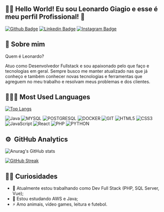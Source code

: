## 🖖🏻 Hello World! Eu sou Leonardo Giagio e esse é meu perfil Profissional! :crystal_ball:

[![Github Badge](https://img.shields.io/badge/GitHub-100000?style=for-the-badge&logo=github&logoColor=white&link=https://github.com/leonardogiagio)](https://github.com/leonardogiagio)
[![Linkedin Badge](https://img.shields.io/badge/LinkedIn-0077B5?style=for-the-badge&logo=linkedin&logoColor=white&Linkedin&logoColor=white&link=https://www.linkedin.com/in/leonardo-giagio/)](https://www.linkedin.com/in/leonardo-giagio/)
[![Instagram Badge](https://img.shields.io/badge/Instagram-E4405F?style=for-the-badge&logo=instagram&logoColor=white&link=https://www.instagram.com/leo_giagio)](https://www.instagram.com/leo_giagio)


## 📣 Sobre mim

Quem é Leonardo?

Atuo como Desenvolvedor Fullstack e sou apaixonado pelo que faço e tecnologias em geral. Sempre busco me manter atualizado nas que já conheço e também conhecer novas tecnologias e ferramentas que agreguem no meu trabalho e resolvam meus problemas e dos clientes.


## 👩🏻‍💻 Most Used Languages

[![Top Langs](https://github-readme-stats-git-masterrstaa-rickstaa.vercel.app/api/top-langs/?username=leonardogiagio&layout=compact&theme=radical)](https://github.com/leonardogiagio/github-readme-stats)

![Java](https://img.shields.io/badge/Java-ED8B00?style=for-the-badge&logo=openjdk&logoColor=white)
![MYSQL](https://img.shields.io/badge/MySQL-20232A?logo=mysql&logoColor=white&style=for-the-badge)
![POSTGRESQL](https://img.shields.io/badge/PostgreSQL-316192?logo=postgresql&logoColor=white&style=for-the-badge)
![DOCKER](https://img.shields.io/badge/Docker-2496ED?logo=docker&logoColor=white&style=for-the-badge)
![GIT](https://img.shields.io/badge/Git-E34F26?logo=git&logoColor=white&style=for-the-badge)
![HTML5](https://img.shields.io/badge/HTML5-E34F26?style=for-the-badge&logo=html5&logoColor=white)
![CSS3](https://img.shields.io/badge/CSS3-1572B6?style=for-the-badge&logo=css3&logoColor=white)
![JavaScript](https://img.shields.io/badge/JavaScript-F7DF1E?logo=javascript&logoColor=black&style=for-the-badge)
![React](https://img.shields.io/badge/React-323330?style=for-the-badge&logo=react&logoColor=blue)
![PHP](https://img.shields.io/badge/PHP-777BB4?logo=php&logoColor=white&style=for-the-badge)
![PYTHON](https://img.shields.io/badge/Python-3776AB?logo=python&logoColor=white&style=for-the-badge)


## :gear: &nbsp;GitHub Analytics
![Anurag's GitHub stats](https://github-readme-stats.vercel.app/api?username=leonardogiagio&show_icons=true&theme=tokyonight)

[![GitHub Streak](https://streak-stats.demolab.com/?user=leonardogiagio&theme=tokyonight)](https://git.io/streak-stats)

## 👦🏻 Curiosidades
- 🔭 Atualmente estou trabalhando como Dev Full Stack (PHP, SQL Server, Vue);
- 🌱 Estou estudando AWS e Java;
- ⚡ Amo animais, vídeo games, leitura e futebol.
